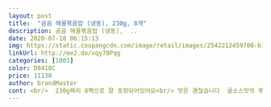 ```yaml
---
layout: post 
title:  "곰곰 해물볶음밥 (냉동), 230g, 8개" 
description: 곰곰 해물볶음밥 (냉동),  ..
date: 2020-07-18 06:15:13 
img: https://static.coupangcdn.com/image/retail/images/2542212459700-b1722b5f-2514-400b-b3f7-2d2b9c59a3e1.jpg 
linkUrl: http://me2.do/xqy78Pqg 
categories: [1003] 
color: D9418C 
price: 11130 
author: brandMaster 
cont: <br/>  230g짜리 8팩으로 잘 포장되어있어요<br/> 맛은 괜찮습니다  굴소스맛의 볶음밥이고<br/> 암튼 굴소스볶음밥의 맛이라고 생각하면 될꺼같아요<br/> 야채는 적당히 들어있었고<br/> 우선  해물은 너무 많은양을 기대하진 마세요 !!!!<br/> 한봉지 다 볶으니 어른 국그릇 하나 나오더라고요<br/> 해물은 새우, 그리고 네모난모양의 해물이 들어있는데<br/>√ 나트륨 840 mg / 42%<br/>√ 낙지 3.<br/>20%<br/>√ 단백질 10g / 18%<br/>√ 당근, 마가린, 양파<br/>√ 당류 1.<br/>1g / 1%<br/>√ 두류가공품, L<br/> -글루탐산나트륨 (향미증진제)<br/>√ 마능쫑<br/>√ 새우 5.<br/>12%<br/> 
---
```

 